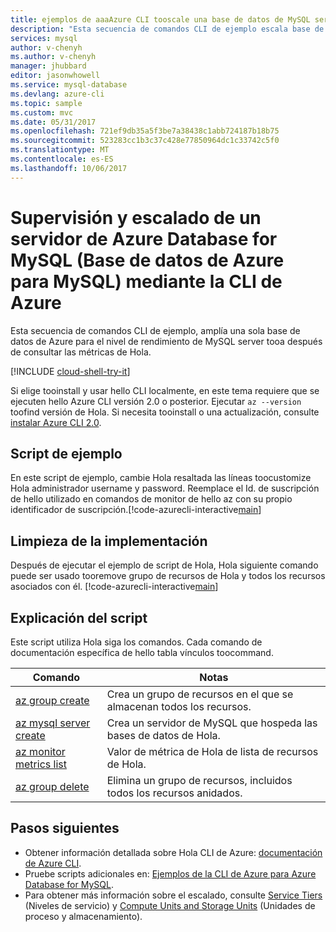```yaml
---
title: ejemplos de aaaAzure CLI tooscale una base de datos de MySQL server | Documentos de Microsoft
description: "Esta secuencia de comandos CLI de ejemplo escala base de datos de Azure para el nivel de rendimiento de MySQL server tooa después de consultar las métricas de Hola."
services: mysql
author: v-chenyh
ms.author: v-chenyh
manager: jhubbard
editor: jasonwhowell
ms.service: mysql-database
ms.devlang: azure-cli
ms.topic: sample
ms.custom: mvc
ms.date: 05/31/2017
ms.openlocfilehash: 721ef9db35a5f3be7a38438c1abb724187b18b75
ms.sourcegitcommit: 523283cc1b3c37c428e77850964dc1c33742c5f0
ms.translationtype: MT
ms.contentlocale: es-ES
ms.lasthandoff: 10/06/2017
---
```

# <a name="monitor-and-scale-an-azure-database-for-mysql-server-using-azure-cli"></a>Supervisión y escalado de un servidor de Azure Database for MySQL (Base de datos de Azure para MySQL) mediante la CLI de Azure
Esta secuencia de comandos CLI de ejemplo, amplía una sola base de datos de Azure para el nivel de rendimiento de MySQL server tooa después de consultar las métricas de Hola.

[!INCLUDE [cloud-shell-try-it](../../../includes/cloud-shell-try-it.md)]

Si elige tooinstall y usar hello CLI localmente, en este tema requiere que se ejecuten hello Azure CLI versión 2.0 o posterior. Ejecutar `az --version` toofind versión de Hola. Si necesita tooinstall o una actualización, consulte [instalar Azure CLI 2.0]( /cli/azure/install-azure-cli). 

## <a name="sample-script"></a>Script de ejemplo
En este script de ejemplo, cambie Hola resaltada las líneas toocustomize Hola administrador username y password. Reemplace el Id. de suscripción de hello utilizado en comandos de monitor de hello az con su propio identificador de suscripción.[!code-azurecli-interactive[main](../../../cli_scripts/mysql/scale-mysql-server/scale-mysql-server.sh?highlight=15-16 "Create and scale Azure Database for MySQL.")]

## <a name="clean-up-deployment"></a>Limpieza de la implementación
Después de ejecutar el ejemplo de script de Hola, Hola siguiente comando puede ser usado tooremove grupo de recursos de Hola y todos los recursos asociados con él.
[!code-azurecli-interactive[main](../../../cli_scripts/mysql/scale-mysql-server/delete-mysql.sh  "Delete hello resource group.")]

## <a name="script-explanation"></a>Explicación del script
Este script utiliza Hola siga los comandos. Cada comando de documentación específica de hello tabla vínculos toocommand.

| **Comando** | **Notas** |
|---|---|
| [az group create](/cli/azure/group#create) | Crea un grupo de recursos en el que se almacenan todos los recursos. |
| [az mysql server create](/cli/azure/mysql/server#create) | Crea un servidor de MySQL que hospeda las bases de datos de Hola. |
| [az monitor metrics list](/cli/azure/monitor/metrics#list) | Valor de métrica de Hola de lista de recursos de Hola. |
| [az group delete](/cli/azure/group#delete) | Elimina un grupo de recursos, incluidos todos los recursos anidados. |

## <a name="next-steps"></a>Pasos siguientes
- Obtener información detallada sobre Hola CLI de Azure: [documentación de Azure CLI](/cli/azure/overview).
- Pruebe scripts adicionales en: [Ejemplos de la CLI de Azure para Azure Database for MySQL](../sample-scripts-azure-cli.md).
- Para obtener más información sobre el escalado, consulte [Service Tiers](../concepts-service-tiers.md) (Niveles de servicio) y [Compute Units and Storage Units](../concepts-compute-unit-and-storage.md) (Unidades de proceso y almacenamiento).
